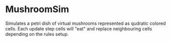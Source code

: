 # MushroomSim

Simulates a petri dish of virtual mushrooms represented as qudratic colored cells.
Each update step cells will "eat" and replace neighbouring cells depending on the rules setup.
